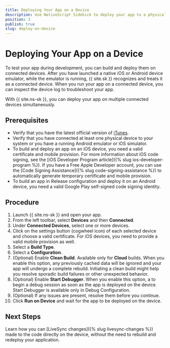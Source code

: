 ```yaml
---
title: Deploying Your App on a Device
description: Use NativeScript Sidekick to deploy your app to a physical iOS or Android device.
position: 3
publish: true
slug: deploy-on-device
---
```


# Deploying Your App on a Device

To test your app during development, you can build and deploy them on connected devices. After you have launched a native iOS or Android device emulator, while the emulator is running, {{ site.sk }} recognizes and treats it as a connected device. When you run your app on a connected device, you can inspect the device log to troubleshoot your app.

With {{ site.ns-sk }}, you can deploy your app on multiple connected devices simultaneously.

## Prerequisites

* Verify that you have the latest official version of [iTunes](https://www.apple.com/itunes/download/).
* Verify that you have connected at least one physical device to your system or you have a running Android emulator or iOS simulator.
* To build and deploy an app on an iOS device, you need a valid certificate and mobile provision. For more information about iOS code signing, see the [iOS Developer Program article]({% slug ios-developer-program %}). If you have a Free Apple Developer account, you can use the [Code Signing Assistance]({% slug code-signing-assistance %}) to automatically generate temporary certificate and mobile provision. 
* To build an app in Release configuration and deploy it on an Android device, you need a valid Google Play self-signed code signing identity.

## Procedure

1. Launch {{ site.ns-sk }} and open your app.
1. From the left toolbar, select **Devices** and then **Connected**.
1. Under **Connected Devices**, select one or more devices.
1. Click on the settings button (cogwheel icon) of each selected device and choose a valid certificate. For iOS devices, you need to provide a valid mobile provision as well.  
1. Select a **Build Type**.
1. Select a **Configuration**.
1. (Optional) Enable **Clean Build**. Available only for **Cloud** builds. When you enable this option, any previously cached data will be ignored and your app will undergo a complete rebuild. Initiating a clean build might help you resolve sporadic build failures or other unexpected behavior.
1. (Optional) Enable **Start Debugger**. When you enable this option, a to begin a debug session as soon as the app is deployed on the device. Start Debugger is available only in Debug Configuration.
1. (Optional) If any issues are present, resolve them before you continue.
1. Click **Run on Device** and wait for the app to be deployed on the device.

## Next Steps

Learn how you can [LiveSync changes]({% slug livesync-changes %}) made to the code directly on the device, without the need to rebuild and redeploy your application.